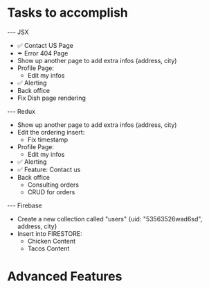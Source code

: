 # Tasks to accomplish
--- JSX
- ✅ Contact US Page
- ✒ Error 404 Page
- Show up another page to add extra infos (address, city)
- Profile Page:
    - Edit my infos
- ✅ Alerting
- Back office
- Fix Dish page rendering

--- Redux
- Show up another page to add extra infos (address, city)
- Edit the ordering insert:
    - Fix timestamp
- Profile Page:
    - Edit my infos
- ✅ Alerting
- ✅ Feature: Contact us
- Back office
    - Consulting orders
    - CRUD for orders

--- Firebase
- Create a new collection called "users" {uid: "53563526wad6sd", address, city}
- Insert into FIRESTORE:
    - Chicken Content
    - Tacos Content

# Advanced Features